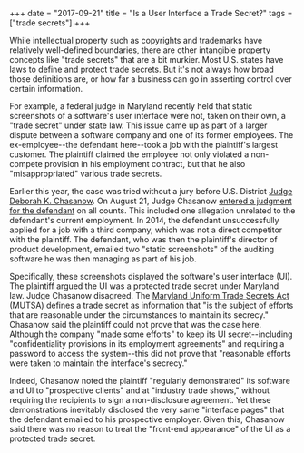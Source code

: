 +++
date = "2017-09-21"
title = "Is a User Interface a Trade Secret?"
tags = ["trade secrets"]
+++

While intellectual property such as copyrights and trademarks have relatively well-defined boundaries, there are other intangible property concepts like "trade secrets" that are a bit murkier. Most U.S. states have laws to define and protect trade secrets. But it's not always how broad those definitions are, or how far a business can go in asserting control over certain information.

For example, a federal judge in Maryland recently held that static screenshots of a software's user interface were not, taken on their own, a "trade secret" under state law. This issue came up as part of a larger dispute between a software company and one of its former employees. The ex-employee--the defendant here--took a job with the plaintiff's largest customer. The plaintiff claimed the employee not only violated a non-compete provision in his employment contract, but that he also "misappropriated" various trade secrets.

Earlier this year, the case was tried without a jury before U.S. District [Judge Deborah K. Chasanow](http://www.mdd.uscourts.gov/deborah-k-chasanow-district-judge). On August 21, Judge Chasanow [entered a judgment for the defendant](https://scholar.google.com/scholar_case?case=12589980518480089711) on all counts. This included one allegation unrelated to the defendant's current employment. In 2014, the defendant unsuccessfully applied for a job with a third company, which was not a direct competitor with the plaintiff. The defendant, who was then the plaintiff's director of product development, emailed two "static screenshots" of the auditing software he was then managing as part of his job.

Specifically, these screenshots displayed the software's user interface (UI). The plaintiff argued the UI was a protected trade secret under Maryland law. Judge Chasanow disagreed. The [Maryland Uniform Trade Secrets Act](https://govt.westlaw.com/mdc/Browse/Home/Maryland/MarylandCodeCourtRules?guid=NB73D5FA09B6011DB9BCF9DAC28345A2A&originationContext=documenttoc&transitionType=Default&contextData=(sc.Default)) (MUTSA) defines a trade secret as information that "is the subject of efforts that are reasonable under the circumstances to maintain its secrecy." Chasanow said the plaintiff could not prove that was the case here. Although the company "made some efforts" to keep its UI secret--including "confidentiality provisions in its employment agreements" and requiring a password to access the system--this did not prove that "reasonable efforts were taken to maintain the interface's secrecy."

Indeed, Chasanow noted the plaintiff "regularly demonstrated" its software and UI to "prospective clients" and at "industry trade shows," without requiring the recipients to sign a non-disclosure agreement. Yet these demonstrations inevitably disclosed the very same "interface pages" that the defendant emailed to his prospective employer. Given this, Chasanow said there was no reason to treat the "front-end appearance" of the UI as a protected trade secret.
